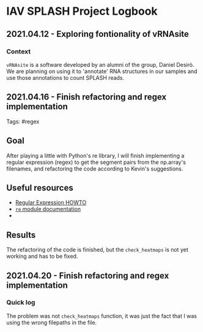 # IAV SPLASH Project Logbook
## 2021.04.12 - Exploring fontionality of vRNAsite
### Context
`vRNAsite` is a software developed by an alumni of the group, Daniel Desirò. We are planning on using it to 'annotate' RNA structures in our samples and use those annotations to count SPLASH reads.

## 2021.04.16 - Finish refactoring and regex implementation
Tags: #regex
## Goal
After playing a little with Python's re library, I will finish implementing a regular expression (regex) to get the segment pairs from the np.array's filenames, and refactoring the code according to Kevin's suggestions.
## Useful resources
- [Regular Expression HOWTO](https://docs.python.org/3/library/re.html)
- [`re` module documentation](https://docs.python.org/3/howto/regex.html#regex-howto)
- 
## Results
The refactoring of the code is finished, but the `check_heatmaps` is not yet working and has to be fixed.

## 2021.04.20 - Finish refactoring and regex implementation
### Quick log
The problem was not `check_heatmaps` function, it was just the fact that I was using the wrong filepaths in the file.




